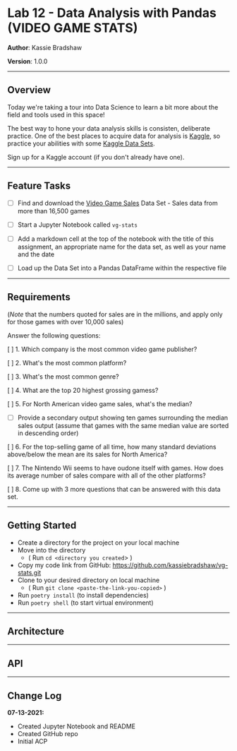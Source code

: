# Lab 12 - Data Analysis with Pandas (VIDEO GAME STATS)

**Author**: Kassie Bradshaw

**Version**: 1.0.0

---

## Overview
<!-- Provide a high level overview of what this application is and why you are building it, beyond the fact that it's an assignment for a Code Fellows 401 class. (i.e. What's your problem domain?) -->

Today we're taking a tour into Data Science to learn a bit more about the field and tools used in this space!

The best way to hone your data analysis skills is consisten, deliberate practice. One of the best places to acquire data for analysis is [Kaggle](https://www.kaggle.com/), so practice your abilities with some [Kaggle Data Sets](https://www.kaggle.com/datasets).

Sign up for a Kaggle account (if you don't already have one).

---

## Feature Tasks

* [ ] Find and download the [Video Game Sales](https://www.kaggle.com/gregorut/videogamesales) Data Set - Sales data from more than 16,500 games

* [ ] Start a Jupyter Notebook called `vg-stats`
* [ ] Add a markdown cell at the top of the notebook with the title of this assignment, an appropriate name for the data set, as well as your name and the date
* [ ] Load up the Data Set into a Pandas DataFrame within the respective file

---

## Requirements

(*Note* that the numbers quoted for sales are in the millions, and apply only for those games with over 10,000 sales)

Answer the following questions:

[ ] 1. Which company is the most common video game publisher?

[ ] 2. What's the most common platform?

[ ] 3. What's the most common genre?

[ ] 4. What are the top 20 highest grossing gamess?

[ ] 5. For North American video game sales, what's the median?

* [ ] Provide a secondary output showing ten games surrounding the median sales output (assume that games with the same median value are sorted in descending order)

[ ] 6. For the top-selling game of all time, how many standard deviations above/below the mean are its sales for North America?

[ ] 7. The Nintendo Wii seems to have oudone itself with games. How does its average number of sales compare with all of the other platforms?

[ ] 8. Come up with 3 more questions that can be answered with this data set.

---

## Getting Started
<!-- What are the steps that a user must take in order to build this app on their own machine and get it running? -->

* Create a directory for the project on your local machine
* Move into the directory
  * ( Run `cd <directory you created`> )
* Copy my code link from GitHub: <https://github.com/kassiebradshaw/vg-stats.git>
* Clone to your desired directory on local machine
  * ( Run `git clone <paste-the-link-you-copied>` )
* Run `poetry install` (to install dependencies)
* Run `poetry shell` (to start virtual environment)

---

## Architecture

<!-- Provide a detailed description of the application design. What technologies (languages, libraries, etc) you're using, and any other relevant design information. This is also an area which you can include any visuals; flow charts, example usage gifs, screen captures, etc.-->

---

## API

<!-- Provide detailed instructions for your applications usage. This should include any methods or endpoints available to the user/client/developer. Each section should be formatted to provide clear syntax for usage, example calls including input data requirements and options, and example responses or return values. -->

---

## Change Log

**07-13-2021:**

* Created Jupyter Notebook and README
* Created GitHub repo
* Initial ACP
